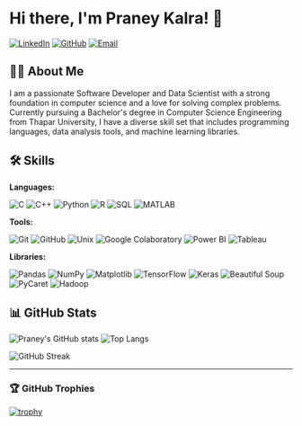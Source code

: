 # Hi there, I'm Praney Kalra! 👋

[![LinkedIn](https://img.shields.io/badge/LinkedIn-blue?style=flat&logo=linkedin&logoColor=white&link=https://www.linkedin.com/in/praney-kalra-55075822b/)](https://www.linkedin.com/in/praney-kalra-55075822b/)
[![GitHub](https://img.shields.io/badge/GitHub-black?style=flat&logo=github&logoColor=white&link=https://github.com/praneykalra16/)](https://github.com/praneykalra16/)
[![Email](https://img.shields.io/badge/Email-red?style=flat&logo=gmail&logoColor=white&link=mailto:praneykalra16@gmail.com)](mailto:praneykalra16@gmail.com)

## 👨‍💻 About Me

I am a passionate Software Developer and Data Scientist with a strong foundation in computer science and a love for solving complex problems. Currently pursuing a Bachelor's degree in Computer Science Engineering from Thapar University, I have a diverse skill set that includes programming languages, data analysis tools, and machine learning libraries.

## 🛠 Skills

**Languages:**
<p>
  <img src="https://img.shields.io/badge/C-00599C?style=flat&logo=c&logoColor=white" alt="C" />
  <img src="https://img.shields.io/badge/C++-00599C?style=flat&logo=c%2B%2B&logoColor=white" alt="C++" />
  <img src="https://img.shields.io/badge/Python-3776AB?style=flat&logo=python&logoColor=white" alt="Python" />
  <img src="https://img.shields.io/badge/R-276DC3?style=flat&logo=r&logoColor=white" alt="R" />
  <img src="https://img.shields.io/badge/SQL-4479A1?style=flat&logo=postgresql&logoColor=white" alt="SQL" />
  <img src="https://img.shields.io/badge/MATLAB-0076A8?style=flat&logo=mathworks&logoColor=white" alt="MATLAB" />
</p>

**Tools:**
<p>
  <img src="https://img.shields.io/badge/Git-F05032?style=flat&logo=git&logoColor=white" alt="Git" />
  <img src="https://img.shields.io/badge/GitHub-181717?style=flat&logo=github&logoColor=white" alt="GitHub" />
  <img src="https://img.shields.io/badge/Unix-333333?style=flat&logo=unix&logoColor=white" alt="Unix" />
  <img src="https://img.shields.io/badge/Google%20Colab-F9AB00?style=flat&logo=google%20colab&logoColor=white" alt="Google Colaboratory" />
  <img src="https://img.shields.io/badge/PowerBI-F2C811?style=flat&logo=power%20bi&logoColor=black" alt="Power BI" />
  <img src="https://img.shields.io/badge/Tableau-E97627?style=flat&logo=tableau&logoColor=white" alt="Tableau" />
</p>

**Libraries:**
<p>
  <img src="https://img.shields.io/badge/Pandas-150458?style=flat&logo=pandas&logoColor=white" alt="Pandas" />
  <img src="https://img.shields.io/badge/NumPy-013243?style=flat&logo=numpy&logoColor=white" alt="NumPy" />
  <img src="https://img.shields.io/badge/Matplotlib-0C4B33?style=flat&logo=matplotlib&logoColor=white" alt="Matplotlib" />
  <img src="https://img.shields.io/badge/TensorFlow-FF6F00?style=flat&logo=tensorflow&logoColor=white" alt="TensorFlow" />
  <img src="https://img.shields.io/badge/Keras-D00000?style=flat&logo=keras&logoColor=white" alt="Keras" />
  <img src="https://img.shields.io/badge/Beautiful%20Soup-3776AB?style=flat&logo=python&logoColor=white" alt="Beautiful Soup" />
  <img src="https://img.shields.io/badge/PyCaret-3776AB?style=flat&logo=python&logoColor=white" alt="PyCaret" />
  <img src="https://img.shields.io/badge/Hadoop-66CCFF?style=flat&logo=apache%20hadoop&logoColor=black" alt="Hadoop" />
</p>

## 📊 GitHub Stats

![Praney's GitHub stats](https://github-readme-stats.vercel.app/api?username=praneykalra16&show_icons=true&theme=radical) ![Top Langs](https://github-readme-stats.vercel.app/api/top-langs/?username=praneykalra16&layout=compact&theme=radical)

![GitHub Streak](https://github-readme-streak-stats.herokuapp.com/?user=praneykalra16&theme=radical)

---

### 🏆 GitHub Trophies

[![trophy](https://github-profile-trophy.vercel.app/?username=praneykalra16&theme=onedark)](https://github.com/praneykalra16)

